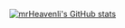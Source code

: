 [![mrHeavenli's GitHub stats](https://github-readme-stats.vercel.app/api?username=mrHeavenli&theme=tokyonight&show_icons=true)](https://github.com/anuraghazra/github-readme-stats)
